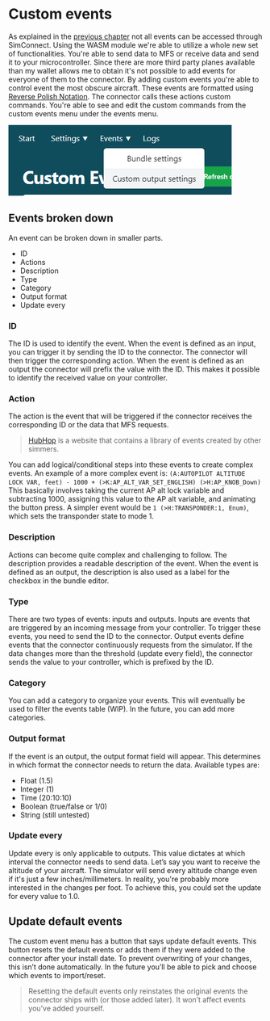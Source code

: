 # Custom events

As explained in the [previous chapter](./ch06-00-wasm.md) not all events can be accessed through SimConnect.
Using the WASM module we're able to utilize a whole new set of functionalities.
You're able to send data to MFS or receive data and send it to your microcontroller.
Since there are more third party planes available than my wallet allows me to obtain it's not possible to add events for everyone of them to the connector.
By adding custom events you're able to control event the most obscure aircraft.
These events are formatted using [Reverse Polish Notation](https://docs.flightsimulator.com/html/Additional_Information/Reverse_Polish_Notation.htm).
The connector calls these actions custom commands.
You're able to see and edit the custom commands from the custom events menu under the events menu.

![custom events](./images/custom_events_menu.png)

## Events broken down

An event can be broken down in smaller parts.

- ID
- Actions
- Description
- Type
- Category
- Output format
- Update every

### ID

The ID is used to identify the event.
When the event is defined as an input, you can trigger it by sending the ID to the connector.
The connector will then trigger the corresponding action.
When the event is defined as an output the connector will prefix the value with the ID. This makes it possible to identify the received value on your controller.

### Action

The action is the event that will be triggered if the connector receives the corresponding ID or the data that MFS requests.

> [HubHop](https://hubhop.mobiflight.com/presets/) is a website that contains a library of events created by other simmers.

You can add logical/conditional steps into these events to create complex events.
An example of a more complex event is:
`(A:AUTOPILOT ALTITUDE LOCK VAR, feet) - 1000 + (>K:AP_ALT_VAR_SET_ENGLISH) (>H:AP_KNOB_Down)`
This basically involves taking the current AP alt lock variable and subtracting 1000, assigning this value to the AP alt variable, and animating the button press.
A simpler event would be `1 (>H:TRANSPONDER:1, Enum)`, which sets the transponder state to mode 1.

### Description

Actions can become quite complex and challenging to follow.
The description provides a readable description of the event.
When the event is defined as an output, the description is also used as a label for the checkbox in the bundle editor.

### Type

There are two types of events: inputs and outputs.
Inputs are events that are triggered by an incoming message from your controller.
To trigger these events, you need to send the ID to the connector.
Output events define events that the connector continuously requests from the simulator. If the data changes more than the threshold (update every field), the connector sends the value to your controller, which is prefixed by the ID.

### Category

You can add a category to organize your events. This will eventually be used to filter the events table (WIP).
In the future, you can add more categories.

### Output format

If the event is an output, the output format field will appear. This determines in which format the connector needs to return the data.
Available types are:

- Float (1.5)
- Integer (1)
- Time (20:10:10)
- Boolean (true/false or 1/0)
- String (still untested)

### Update every

Update every is only applicable to outputs.
This value dictates at which interval the connector needs to send data.
Let’s say you want to receive the altitude of your aircraft.
The simulator will send every altitude change even if it's just a few inches/millimeters.
In reality, you're probably more interested in the changes per foot.
To achieve this, you could set the update for every value to 1.0.

## Update default events

The custom event menu has a button that says update default events. This button resets the default events or adds them if they were added to the connector after your install date. To prevent overwriting of your changes, this isn’t done automatically. In the future you’ll be able to pick and choose which events to import/reset.

> Resetting the default events only reinstates the original events the connector ships with (or those added later). It won’t affect events you’ve added yourself.
